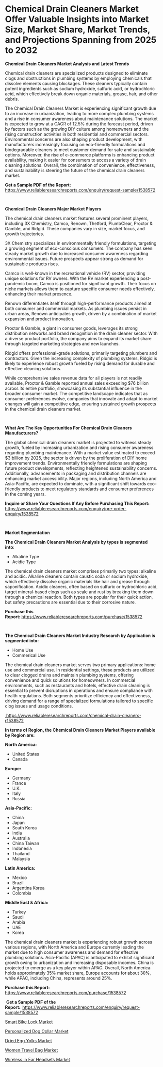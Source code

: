 <p><h1>Chemical Drain Cleaners Market Offer Valuable Insights into Market Size, Market Share, Market Trends, and Projections Spanning from 2025 to 2032</h1></p><p><strong>Chemical Drain Cleaners Market Analysis and Latest Trends</strong></p>
<p><p>Chemical drain cleaners are specialized products designed to eliminate clogs and obstructions in plumbing systems by employing chemicals that dissolve elements causing blockages. These cleaners typically contain potent ingredients such as sodium hydroxide, sulfuric acid, or hydrochloric acid, which effectively break down organic materials, grease, hair, and other debris.</p><p>The Chemical Drain Cleaners Market is experiencing significant growth due to an increase in urbanization, leading to more complex plumbing systems and a rise in consumer awareness about maintenance solutions. The market is expected to grow at a CAGR of 12.5% during the forecast period, driven by factors such as the growing DIY culture among homeowners and the rising construction activities in both residential and commercial sectors. Environmental concerns are also shaping product development, with manufacturers increasingly focusing on eco-friendly formulations and biodegradable cleaners to meet customer demand for safe and sustainable options. Moreover, the rise of e-commerce platforms is enhancing product availability, making it easier for consumers to access a variety of drain cleaning solutions. Overall, the combination of convenience, effectiveness, and sustainability is steering the future of the chemical drain cleaners market.</p></p>
<p><strong>Get a Sample PDF of the Report:&nbsp;</strong> <a href="https://www.reliableresearchreports.com/enquiry/request-sample/1538572?utm_campaign=16&utm_medium=2&utm_source=Github&utm_content=ia&utm_term=07022025&utm_id=chemical-drain-cleaners">https://www.reliableresearchreports.com/enquiry/request-sample/1538572</a></p>
<p>&nbsp;</p>
<p><strong>Chemical Drain Cleaners Major Market Players</strong></p>
<p><p>The chemical drain cleaners market features several prominent players, including 3X Chemistry, Camco, Renown, Thetford, PlumbClear, Proctor & Gamble, and Ridgid. These companies vary in size, market focus, and growth trajectories.</p><p>3X Chemistry specializes in environmentally friendly formulations, targeting a growing segment of eco-conscious consumers. The company has seen steady market growth due to increased consumer awareness regarding environmental issues. Future prospects appear strong as demand for sustainable products rises.</p><p>Camco is well-known in the recreational vehicle (RV) sector, providing unique solutions for RV owners. With the RV market experiencing a post-pandemic boom, Camco is positioned for significant growth. Their focus on niche markets allows them to capture specific consumer needs effectively, enhancing their market presence.</p><p>Renown differentiates itself through high-performance products aimed at both consumer and commercial markets. As plumbing issues persist in urban areas, Renown anticipates growth, driven by a combination of market expansion and product innovation.</p><p>Proctor & Gamble, a giant in consumer goods, leverages its strong distribution networks and brand recognition in the drain cleaner sector. With a diverse product portfolio, the company aims to expand its market share through targeted marketing strategies and new launches.</p><p>Ridgid offers professional-grade solutions, primarily targeting plumbers and contractors. Given the increasing complexity of plumbing systems, Ridgid is likely to experience robust growth fueled by rising demand for durable and effective cleaning solutions.</p><p>While comprehensive sales revenue data for all players is not readily available, Proctor & Gamble reported annual sales exceeding $76 billion across its entire portfolio, showcasing its substantial influence in the broader consumer market. The competitive landscape indicates that as consumer preferences evolve, companies that innovate and adapt to market changes will gain a competitive edge, ensuring sustained growth prospects in the chemical drain cleaners market.</p></p>
<p>&nbsp;</p>
<p><strong>What Are The Key Opportunities For Chemical Drain Cleaners Manufacturers?</strong></p>
<p><p>The global chemical drain cleaners market is projected to witness steady growth, fueled by increasing urbanization and rising consumer awareness regarding plumbing maintenance. With a market value estimated to exceed $3 billion by 2025, the sector is driven by the proliferation of DIY home improvement trends. Environmentally friendly formulations are shaping future product developments, reflecting heightened sustainability concerns. Additionally, advancements in packaging and distribution channels are enhancing market accessibility. Major regions, including North America and Asia-Pacific, are expected to dominate, with a significant shift towards eco-friendly products to meet regulatory standards and consumer preferences in the coming years.</p></p>
<p><strong>Inquire or Share Your Questions If Any Before Purchasing This Report:</strong> <a href="https://www.reliableresearchreports.com/enquiry/pre-order-enquiry/1538572?utm_campaign=16&utm_medium=2&utm_source=Github&utm_content=ia&utm_term=07022025&utm_id=chemical-drain-cleaners">https://www.reliableresearchreports.com/enquiry/pre-order-enquiry/1538572</a></p>
<p>&nbsp;</p>
<p><strong>Market Segmentation</strong></p>
<p><strong>The Chemical Drain Cleaners Market Analysis by types is segmented into:</strong></p>
<p><ul><li>Alkaline Type</li><li>Acidic Type</li></ul></p>
<p><p>The chemical drain cleaners market comprises primarily two types: alkaline and acidic. Alkaline cleaners contain caustic soda or sodium hydroxide, which effectively dissolve organic materials like hair and grease through saponification. Acidic cleaners, often based on sulfuric or hydrochloric acid, target mineral-based clogs such as scale and rust by breaking them down through a chemical reaction. Both types are popular for their quick action, but safety precautions are essential due to their corrosive nature.</p></p>
<p><strong>Purchase this Report:&nbsp;</strong><a href="https://www.reliableresearchreports.com/purchase/1538572?utm_campaign=16&utm_medium=2&utm_source=Github&utm_content=ia&utm_term=07022025&utm_id=chemical-drain-cleaners">https://www.reliableresearchreports.com/purchase/1538572</a></p>
<p>&nbsp;</p>
<p><strong>The Chemical Drain Cleaners Market Industry Research by Application is segmented into:</strong></p>
<p><ul><li>Home Use</li><li>Commerical Use</li></ul></p>
<p><p>The chemical drain cleaners market serves two primary applications: home use and commercial use. In residential settings, these products are utilized to clear clogged drains and maintain plumbing systems, offering convenience and quick solutions for homeowners. In commercial environments, such as restaurants and hotels, effective drain cleaning is essential to prevent disruptions in operations and ensure compliance with health regulations. Both segments prioritize efficiency and effectiveness, driving demand for a range of specialized formulations tailored to specific clog issues and usage conditions.</p></p>
<p><a href="https://www.reliableresearchreports.com/chemical-drain-cleaners-r1538572?utm_campaign=16&utm_medium=2&utm_source=Github&utm_content=ia&utm_term=07022025&utm_id=chemical-drain-cleaners">&nbsp;https://www.reliableresearchreports.com/chemical-drain-cleaners-r1538572</a></p>
<p><strong>In terms of Region, the Chemical Drain Cleaners Market Players available by Region are:</strong></p>
<p>
    <p> <strong> North America: </strong>
        <ul>
            <li>United States</li>
            <li>Canada</li>
        </ul>
        </p> 
    <p> <strong> Europe: </strong>
        <ul>
            <li>Germany</li>
            <li>France</li>
            <li>U.K.</li>
            <li>Italy</li>
            <li>Russia</li>
        </ul>
        </p> 
    <p> <strong> Asia-Pacific: </strong>
        <ul>
            <li>China</li>
            <li>Japan</li>
            <li>South Korea</li>
            <li>India</li>
            <li>Australia</li>
            <li>China Taiwan</li>
            <li>Indonesia</li>
            <li>Thailand</li>
            <li>Malaysia</li>
        </ul>
        </p> 
    <p> <strong> Latin America: </strong>
        <ul>
            <li>Mexico</li>
            <li>Brazil</li>
            <li>Argentina Korea</li>
            <li>Colombia</li>
        </ul>
        </p> 
    <p> <strong> Middle East & Africa: </strong>
        <ul>
            <li>Turkey</li>
            <li>Saudi</li>
            <li>Arabia</li>
            <li>UAE</li>
            <li>Korea</li>
        </ul>
    </p>
    </p>
<p><p>The chemical drain cleaners market is experiencing robust growth across various regions, with North America and Europe currently leading the market due to high consumer awareness and demand for effective plumbing solutions. Asia-Pacific (APAC) is anticipated to exhibit significant growth owing to urbanization and increasing disposable incomes. China is projected to emerge as a key player within APAC. Overall, North America holds approximately 35% market share, Europe accounts for about 30%, while APAC, including China, represents around 25%.</p></p>
<p><strong>Purchase this Report: </strong><a href="https://www.reliableresearchreports.com/purchase/1538572?utm_campaign=16&utm_medium=2&utm_source=Github&utm_content=ia&utm_term=07022025&utm_id=chemical-drain-cleaners">https://www.reliableresearchreports.com/purchase/1538572</a></p>
<p>&nbsp;<strong>Get a Sample PDF of the Report:&nbsp;&nbsp;</strong><a href="https://www.reliableresearchreports.com/enquiry/request-sample/1538572?utm_campaign=16&utm_medium=2&utm_source=Github&utm_content=ia&utm_term=07022025&utm_id=chemical-drain-cleaners">https://www.reliableresearchreports.com/enquiry/request-sample/1538572</a></p>
<p><strong></strong></p>
<p><p><a href="https://github.com/njockebogris/Market-Research-Report-List-1/blob/main/smart-bike-lock-market.md?utm_campaign=16&utm_medium=2&utm_source=Github&utm_content=ia&utm_term=07022025&utm_id=chemical-drain-cleaners">Smart Bike Lock Market</a></p><p><a href="https://github.com/dolorespeddico90/Market-Research-Report-List-1/blob/main/personalized-dog-collar-market.md?utm_campaign=16&utm_medium=2&utm_source=Github&utm_content=ia&utm_term=07022025&utm_id=chemical-drain-cleaners">Personalized Dog Collar Market</a></p><p><a href="https://github.com/raffadongraffadong/Market-Research-Report-List-1/blob/main/dried-egg-yolks-market.md?utm_campaign=16&utm_medium=2&utm_source=Github&utm_content=ia&utm_term=07022025&utm_id=chemical-drain-cleaners">Dried Egg Yolks Market</a></p><p><a href="https://github.com/peddicehle/Market-Research-Report-List-1/blob/main/women-travel-bag-market.md?utm_campaign=16&utm_medium=2&utm_source=Github&utm_content=ia&utm_term=07022025&utm_id=chemical-drain-cleaners">Women Travel Bag Market</a></p><p><a href="https://github.com/ahmalaloanne/Market-Research-Report-List-1/blob/main/wireless-in-ear-headsets-market.md?utm_campaign=16&utm_medium=2&utm_source=Github&utm_content=ia&utm_term=07022025&utm_id=chemical-drain-cleaners">Wireless in Ear Headsets Market</a></p></p>